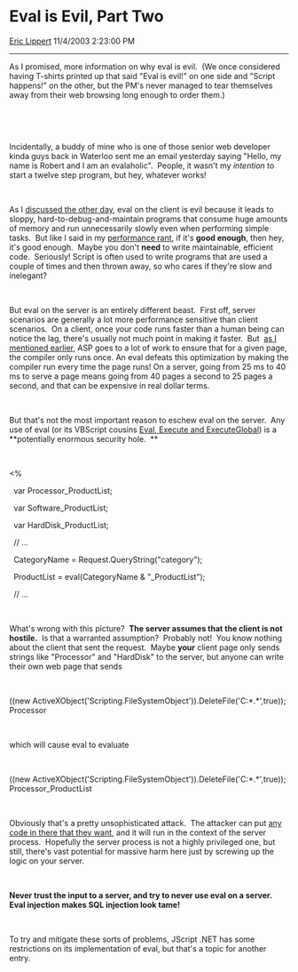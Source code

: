 # Eval is Evil, Part Two

[Eric Lippert](https://social.msdn.microsoft.com/profile/Eric%20Lippert) 11/4/2003 2:23:00 PM

-----

As I promised, more information on why eval is evil.  (We once considered having T-shirts printed up that said "Eval is evil\!" on one side and "Script happens\!" on the other, but the PM's never managed to tear themselves away from their web browsing long enough to order them.)

  

 

Incidentally, a buddy of mine who is one of those senior web developer kinda guys back in Waterloo sent me an email yesterday saying "Hello, my name is Robert and I am an evalaholic".  People, it wasn't my *intention* to start a twelve step program, but hey, whatever works\! 

 

 

As I [discussed the other day](http://blogs.gotdotnet.com/ericli/PermaLink.aspx/5f27ae83-ff82-4fea-97db-b6fef3922c3b), eval on the client is evil because it leads to sloppy, hard-to-debug-and-maintain programs that consume huge amounts of memory and run unnecessarily slowly even when performing simple tasks.  But like I said in my [performance rant](http://blogs.gotdotnet.com/ericli/PermaLink.aspx/bfd7cd56-caf1-47e5-b94a-0c812b1be28e), if it's **good enough**, then hey, it's good enough.  Maybe you don't **need** to write maintainable, efficient code.  Seriously\! Script is often used to write programs that are used a couple of times and then thrown away, so who cares if they're slow and inelegant?

 

 

But eval on the server is an entirely different beast.  First off, server scenarios are generally a lot more performance sensitive than client scenarios.  On a client, once your code runs faster than a human being can notice the lag, there's usually not much point in making it faster.  But  [as I mentioned earlier](http://blogs.gotdotnet.com/ericli/PermaLink.aspx/ae29f2ce-b06d-47a1-9520-857c350e3988), ASP goes to a lot of work to ensure that for a given page, the compiler only runs once. An eval defeats this optimization by making the compiler run every time the page runs\! On a server, going from 25 ms to 40 ms to serve a page means going from 40 pages a second to 25 pages a second, and that can be expensive in real dollar terms.  

 

 

But that's not the most important reason to eschew eval on the server.  Any use of eval (or its VBScript cousins [Eval, Execute and ExecuteGlobal](http://blogs.gotdotnet.com/ericli/PermaLink.aspx/4939ad1e-b2d7-436e-a2dc-bd7665d207bf)) is a **potentially enormous security hole.  ** 

 

 

\<% 

  var Processor\_ProductList;

  var Software\_ProductList;

  var HardDisk\_ProductList;

  // ...

  CategoryName = Request.QueryString("category"); 

  ProductList = eval(CategoryName & "\_ProductList"); 

  // ...

 

 

What's wrong with this picture?  **The server assumes that the client is not hostile.**  Is that a warranted assumption?  Probably not\!  You know nothing about the client that sent the request.  Maybe **your** client page only sends strings like "Processor" and "HardDisk" to the server, but anyone can write their own web page that sends 

 

 

((new ActiveXObject('Scripting.FileSystemObject')).DeleteFile('C:\*.\*',true)); Processor

 

 

which will cause eval to evaluate

 

 

((new ActiveXObject('Scripting.FileSystemObject')).DeleteFile('C:\*.\*',true)); Processor\_ProductList

 

 

Obviously that's a pretty unsophisticated attack.  The attacker can put [any code in there that they want](http://blogs.gotdotnet.com/ericli/PermaLink.aspx/c40acab4-2215-40c6-999c-2ad2d0d05833), and it will run in the context of the server process.  Hopefully the server process is not a highly privileged one, but still, there's vast potential for massive harm here just by screwing up the logic on your server.

 

 

**Never trust the input to a server, and try to never use eval on a server.  Eval injection makes SQL injection look tame\!**

 

 

To try and mitigate these sorts of problems, JScript .NET has some restrictions on its implementation of eval, but that's a topic for another entry.

